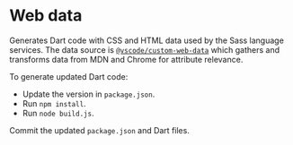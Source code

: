 # Web data

Generates Dart code with CSS and HTML data used by the Sass language services.
The data source is [`@vscode/custom-web-data`](https://www.npmjs.com/package/@vscode/web-custom-data)
which gathers and transforms data from MDN and Chrome for attribute relevance.

To generate updated Dart code:

- Update the version in `package.json`.
- Run `npm install`.
- Run `node build.js`.

Commit the updated `package.json` and Dart files.

